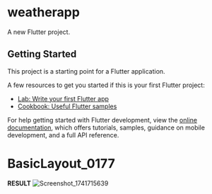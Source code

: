 # weatherapp

A new Flutter project.

## Getting Started

This project is a starting point for a Flutter application.

A few resources to get you started if this is your first Flutter project:

- [Lab: Write your first Flutter app](https://docs.flutter.dev/get-started/codelab)
- [Cookbook: Useful Flutter samples](https://docs.flutter.dev/cookbook)

For help getting started with Flutter development, view the
[online documentation](https://docs.flutter.dev/), which offers tutorials,
samples, guidance on mobile development, and a full API reference.
# BasicLayout_0177

**RESULT**
![Screenshot_1741715639](https://github.com/user-attachments/assets/634d61b6-9c9d-4847-b076-578a302b3cac)
